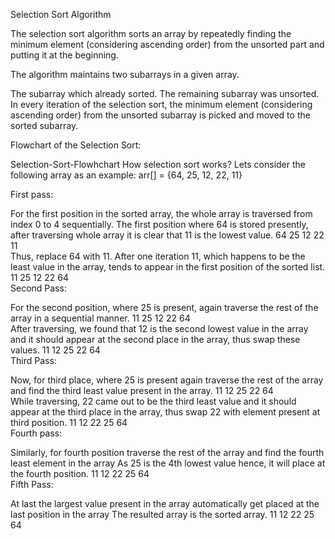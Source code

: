 Selection Sort Algorithm

The selection sort algorithm sorts an array by repeatedly finding the minimum element (considering ascending order) from the unsorted part and putting it at the beginning. 

The algorithm maintains two subarrays in a given array.

The subarray which already sorted. 
The remaining subarray was unsorted.
In every iteration of the selection sort, the minimum element (considering ascending order) from the unsorted subarray is picked and moved to the sorted subarray. 

Flowchart of the Selection Sort: 
 
Selection-Sort-Flowhchart
How selection sort works?
Lets consider the following array as an example: arr[] = {64, 25, 12, 22, 11}

First pass:

For the first position in the sorted array, the whole array is traversed from index 0 to 4 sequentially. The first position where 64 is stored presently, after traversing whole array it is clear that 11 is the lowest value.
   64   	   25   	   12   	   22   	   11   
Thus, replace 64 with 11. After one iteration 11, which happens to be the least value in the array, tends to appear in the first position of the sorted list.
   11   	   25   	   12   	   22   	   64   
Second Pass:

For the second position, where 25 is present, again traverse the rest of the array in a sequential manner.
   11   	   25   	   12   	   22   	   64   
After traversing, we found that 12 is the second lowest value in the array and it should appear at the second place in the array, thus swap these values.
   11   	   12   	   25   	   22   	   64   
Third Pass:

Now, for third place, where 25 is present again traverse the rest of the array and find the third least value present in the array.
   11   	   12   	   25   	   22   	   64   
While traversing, 22 came out to be the third least value and it should appear at the third place in the array, thus swap 22 with element present at third position.
   11   	   12   	   22   	   25   	   64   
Fourth pass:

Similarly, for fourth position traverse the rest of the array and find the fourth least element in the array 
As 25 is the 4th lowest value hence, it will place at the fourth position.
   11   	   12   	   22   	   25   	   64   
Fifth Pass:

At last the largest value present in the array automatically get placed at the last position in the array
The resulted array is the sorted array.
   11   	   12   	   22   	   25   	   64   
